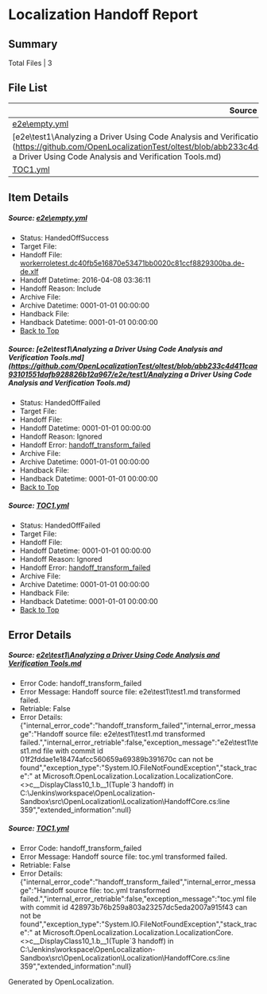 # <a name='report-top'></a> Localization Handoff Report

## Summary
 Total Files | 3

## File List
 Source File | Status | Details 
 ----------- | ------ | ------- 
 [e2e\empty.yml](https://github.com/OpenLocalizationTest/oltest/blob/abb233c4d411caa93101551dafb928826b12a967/e2e/empty.yml) | HandedOffSuccess | [Details](#adc83b19e793491b1c6ea0fd8b46cd9f32e592fc6)
 [e2e\test1\Analyzing a Driver Using Code Analysis and Verification Tools.md](https://github.com/OpenLocalizationTest/oltest/blob/abb233c4d411caa93101551dafb928826b12a967/e2e/test1/Analyzing a Driver Using Code Analysis and Verification Tools.md) | HandedOffFailed | [Details](#0b3ee6df3f0d18a76ffbbd3f9ca61f0a2b9efc3918)
 [TOC1.yml](https://github.com/OpenLocalizationTest/oltest/blob/abb233c4d411caa93101551dafb928826b12a967/TOC1.yml) | HandedOffFailed | [Details](#c8c9fd77f97aa1c89dd17f9bcc82ee38de3dd80630)

## Item Details
##### <a name='adc83b19e793491b1c6ea0fd8b46cd9f32e592fc6'></a> Source: [e2e\empty.yml](https://github.com/OpenLocalizationTest/oltest/blob/abb233c4d411caa93101551dafb928826b12a967/e2e/empty.yml)
* Status: HandedOffSuccess
* Target File: 
* Handoff File: [workerroletest.dc40fb5e16870e53471bb0020c81ccf8829300ba.de-de.xlf](https://github.com/OpenLocalizationTestOrg/olhandoff/blob/7c3d04d0d0d323a89a3c23eb8c9c8a81dd6f171d/ol-handoff/OpenLocalizationTestOrg/oltest.de-de/master/ht-test/workerroletest.dc40fb5e16870e53471bb0020c81ccf8829300ba.de-de.xlf)
* Handoff Datetime: 2016-04-08 03:36:11
* Handoff Reason: Include
* Archive File: 
* Archive Datetime: 0001-01-01 00:00:00
* Handback File: 
* Handback Datetime: 0001-01-01 00:00:00
* [Back to Top](#report-top)

##### <a name='0b3ee6df3f0d18a76ffbbd3f9ca61f0a2b9efc3918'></a> Source: [e2e\test1\Analyzing a Driver Using Code Analysis and Verification Tools.md](https://github.com/OpenLocalizationTest/oltest/blob/abb233c4d411caa93101551dafb928826b12a967/e2e/test1/Analyzing a Driver Using Code Analysis and Verification Tools.md)
* Status: HandedOffFailed
* Target File: 
* Handoff File: 
* Handoff Datetime: 0001-01-01 00:00:00
* Handoff Reason: Ignored
* Handoff Error: [handoff_transform_failed](#0b3ee6df3f0d18a76ffbbd3f9ca61f0a2b9efc3918handoff_transform_failed)
* Archive File: 
* Archive Datetime: 0001-01-01 00:00:00
* Handback File: 
* Handback Datetime: 0001-01-01 00:00:00
* [Back to Top](#report-top)

##### <a name='c8c9fd77f97aa1c89dd17f9bcc82ee38de3dd80630'></a> Source: [TOC1.yml](https://github.com/OpenLocalizationTest/oltest/blob/abb233c4d411caa93101551dafb928826b12a967/TOC1.yml)
* Status: HandedOffFailed
* Target File: 
* Handoff File: 
* Handoff Datetime: 0001-01-01 00:00:00
* Handoff Reason: Ignored
* Handoff Error: [handoff_transform_failed](#c8c9fd77f97aa1c89dd17f9bcc82ee38de3dd80630handoff_transform_failed)
* Archive File: 
* Archive Datetime: 0001-01-01 00:00:00
* Handback File: 
* Handback Datetime: 0001-01-01 00:00:00
* [Back to Top](#report-top)


## Error Details
##### <a name='0b3ee6df3f0d18a76ffbbd3f9ca61f0a2b9efc3918handoff_transform_failed'></a> Source: [e2e\test1\Analyzing a Driver Using Code Analysis and Verification Tools.md](#0b3ee6df3f0d18a76ffbbd3f9ca61f0a2b9efc3918)
* Error Code: handoff_transform_failed
* Error Message: Handoff source file: e2e\test1\test1.md transformed failed.
* Retriable: False
* Error Details: {"internal_error_code":"handoff_transform_failed","internal_error_message":"Handoff source file: e2e\\test1\\test1.md transformed failed.","internal_error_retriable":false,"exception_message":"e2e\\test1\\test1.md file with commit id 01f2fddae1e18474afcc560659a69389b391670c can not be found","exception_type":"System.IO.FileNotFoundException","stack_trace":"   at Microsoft.OpenLocalization.Localization.LocalizationCore.<>c__DisplayClass10_1.<GetHandoffFiles>b__1(Tuple`3 handoff) in C:\\Jenkins\\workspace\\OpenLocalization-Sandbox\\src\\OpenLocalization\\Localization\\HandoffCore.cs:line 359","extended_information":null}

##### <a name='c8c9fd77f97aa1c89dd17f9bcc82ee38de3dd80630handoff_transform_failed'></a> Source: [TOC1.yml](#c8c9fd77f97aa1c89dd17f9bcc82ee38de3dd80630)
* Error Code: handoff_transform_failed
* Error Message: Handoff source file: toc.yml transformed failed.
* Retriable: False
* Error Details: {"internal_error_code":"handoff_transform_failed","internal_error_message":"Handoff source file: toc.yml transformed failed.","internal_error_retriable":false,"exception_message":"toc.yml file with commit id 428973b76b259a803a23257dc5eda2007a915f43 can not be found","exception_type":"System.IO.FileNotFoundException","stack_trace":"   at Microsoft.OpenLocalization.Localization.LocalizationCore.<>c__DisplayClass10_1.<GetHandoffFiles>b__1(Tuple`3 handoff) in C:\\Jenkins\\workspace\\OpenLocalization-Sandbox\\src\\OpenLocalization\\Localization\\HandoffCore.cs:line 359","extended_information":null}


Generated by OpenLocalization.
